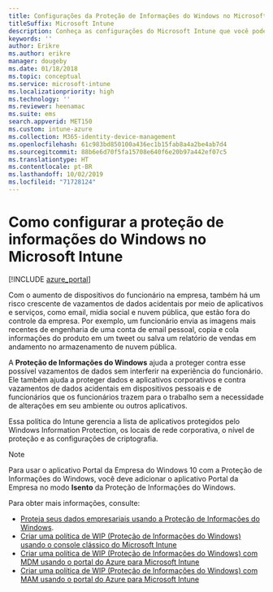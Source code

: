 ```yaml
---
title: Configurações da Proteção de Informações do Windows no Microsoft Intune
titleSuffix: Microsoft Intune
description: Conheça as configurações do Microsoft Intune que você pode usar para gerenciar a Proteção de Informações do Windows.
keywords: ''
author: Erikre
ms.author: erikre
manager: dougeby
ms.date: 01/18/2018
ms.topic: conceptual
ms.service: microsoft-intune
ms.localizationpriority: high
ms.technology: ''
ms.reviewer: heenamac
ms.suite: ems
search.appverid: MET150
ms.custom: intune-azure
ms.collection: M365-identity-device-management
ms.openlocfilehash: 61c983bd850100a436ec1b15fab8a4a2be4ab7d4
ms.sourcegitcommit: 88b6e6d70f5fa15708e640f6e20b97a442ef07c5
ms.translationtype: HT
ms.contentlocale: pt-BR
ms.lasthandoff: 10/02/2019
ms.locfileid: "71728124"
---
```

# <a name="how-to-configure-windows-information-protection-in-microsoft-intune"></a>Como configurar a proteção de informações do Windows no Microsoft Intune

[!INCLUDE [azure_portal](../includes/azure_portal.md)]

Com o aumento de dispositivos do funcionário na empresa, também há um risco crescente de vazamentos de dados acidentais por meio de aplicativos e serviços, como email, mídia social e nuvem pública, que estão fora do controle da empresa. Por exemplo, um funcionário envia as imagens mais recentes de engenharia de uma conta de email pessoal, copia e cola informações do produto em um tweet ou salva um relatório de vendas em andamento no armazenamento de nuvem pública.

A **Proteção de Informações do Windows** ajuda a proteger contra esse possível vazamentos de dados sem interferir na experiência do funcionário. Ele também ajuda a proteger dados e aplicativos corporativos e contra vazamentos de dados acidentais em dispositivos pessoais e de funcionários que os funcionários trazem para o trabalho sem a necessidade de alterações em seu ambiente ou outros aplicativos.

Essa política do Intune gerencia a lista de aplicativos protegidos pelo Windows Information Protection, os locais de rede corporativa, o nível de proteção e as configurações de criptografia.

>[!NOTE]
> Para usar o aplicativo Portal da Empresa do Windows 10 com a Proteção de Informações do Windows, você deve adicionar o aplicativo Portal da Empresa no modo **Isento** da Proteção de Informações do Windows. 

Para obter mais informações, consulte:
- [Proteja seus dados empresariais usando a Proteção de Informações do Windows](https://technet.microsoft.com/itpro/windows/keep-secure/protect-enterprise-data-using-wip).
- [Criar uma política de WIP (Proteção de Informações do Windows) usando o console clássico do Microsoft Intune](https://docs.microsoft.com/windows/threat-protection/windows-information-protection/create-wip-policy-using-intune)
- [Criar uma política de WIP (Proteção de Informações do Windows) com MDM usando o portal do Azure para Microsoft Intune](https://docs.microsoft.com/windows/threat-protection/windows-information-protection/create-wip-policy-using-intune-azure)
- [Criar uma política de WIP (Proteção de Informações do Windows) com MAM usando o portal do Azure para Microsoft Intune](https://docs.microsoft.com/windows/threat-protection/windows-information-protection/create-wip-policy-using-mam-intune-azure)
